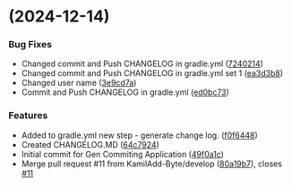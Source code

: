 #  (2024-12-14)

### Bug Fixes

* Changed commit and Push CHANGELOG in gradle.yml ([7240214](https://github.com/KamilAdd-Byte/commiting-workshop/commit/724021458812fb2bc99475feed797b8666f85fe5))
* Changed commit and Push CHANGELOG in gradle.yml set 1 ([ea3d3b8](https://github.com/KamilAdd-Byte/commiting-workshop/commit/ea3d3b8d29b7fcb48ff6cc3fe917df66349b342b))
* Changed user name ([3e9cd7a](https://github.com/KamilAdd-Byte/commiting-workshop/commit/3e9cd7a6a0bb44eea56f04fd883585bcd3f28189))
* Commit and Push CHANGELOG in gradle.yml ([ed0bc73](https://github.com/KamilAdd-Byte/commiting-workshop/commit/ed0bc73db89f78183d5eed6da27112c4f4186ab8))

### Features

* Added to gradle.yml new step - generate change log. ([f0f6448](https://github.com/KamilAdd-Byte/commiting-workshop/commit/f0f644865c0d5b398cd0672e2abefa01cceb16ff))
* Created CHANGELOG.MD ([64c7924](https://github.com/KamilAdd-Byte/commiting-workshop/commit/64c79242fcaab881cb0c434858ac079ddc37810e))
* Initial commit for Gen Commiting Application ([49f0a1c](https://github.com/KamilAdd-Byte/commiting-workshop/commit/49f0a1cb21444d701b47bf2da5614397525846e2))
* Merge pull request #11 from KamilAdd-Byte/develop ([80a19b7](https://github.com/KamilAdd-Byte/commiting-workshop/commit/80a19b7)), closes [#11](https://github.com/KamilAdd-Byte/commiting-workshop/issues/11)
